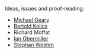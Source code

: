 Ideas, issues and proof-reading:

- [Michael Geary](https://github.com/geary)
- [Bertold Kolics](https://github.com/bertold)
- Richard Moffat
- [Ian Obermiller](https://github.com/ianobermiller)
- [Stephan Westen](https://github.com/stephanwesten)
